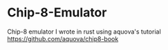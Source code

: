 # Chip-8-Emulator
Chip-8 emulator I wrote in rust using aquova's tutorial https://github.com/aquova/chip8-book
